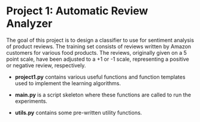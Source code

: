 # Project 1: Automatic Review Analyzer

The goal of this project is to design a classifier to use for sentiment analysis of product reviews. The training set consists of reviews written by Amazon customers for various food products. The reviews, originally given on a 5 point scale, have been adjusted to a +1 or -1 scale, representing a positive or negative review, respectively.

* __project1.py__ contains various useful functions and function templates used to implement the learning algorithms.

* __main.py__ is a script skeleton where these functions are called to run the experiments.

* __utils.py__ contains some pre-written utility functions.
